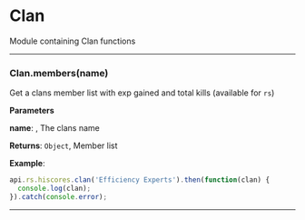 # Clan

Module containing Clan functions



* * *

### Clan.members(name) 

Get a clans member list with exp gained and total kills (available for `rs`)

**Parameters**

**name**: , The clans name

**Returns**: `Object`, Member list

**Example**:
```js
api.rs.hiscores.clan('Efficiency Experts').then(function(clan) {  console.log(clan);}).catch(console.error);
```



* * *










